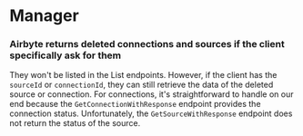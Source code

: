 # Manager

### Airbyte returns deleted connections and sources if the client specifically ask for them

They won't be listed in the List endpoints. However, if the client has the `sourceId` or `connectionId`, they can still retrieve the data of the deleted source or connection. For connections, it's straightforward to handle on our end because the `GetConnectionWithResponse` endpoint provides the connection status. Unfortunately, the `GetSourceWithResponse` endpoint does not return the status of the source.